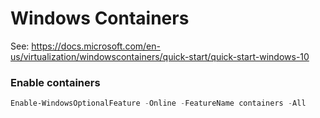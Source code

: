 # Windows Containers

See: https://docs.microsoft.com/en-us/virtualization/windowscontainers/quick-start/quick-start-windows-10

### Enable containers
```powershell
Enable-WindowsOptionalFeature -Online -FeatureName containers -All
```

